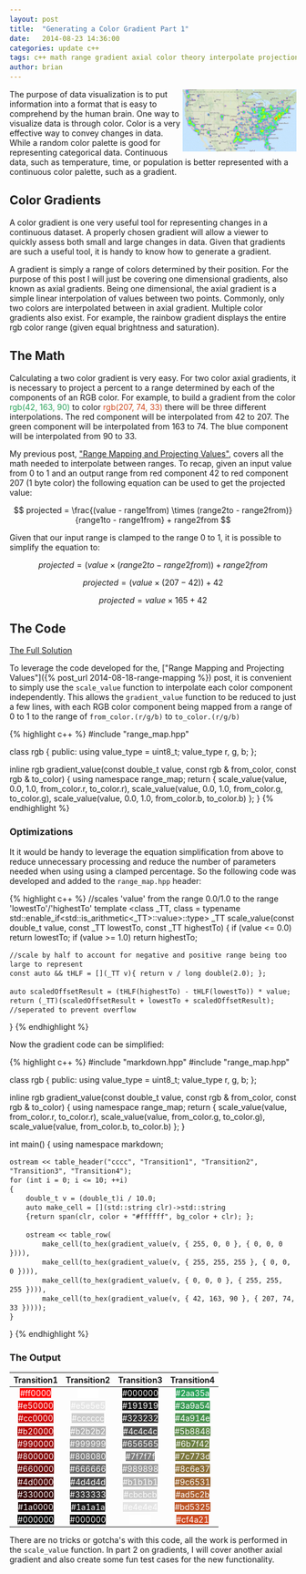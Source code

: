 ```yaml
---
layout: post
title:  "Generating a Color Gradient Part 1"
date:   2014-08-23 14:36:00
categories: update c++
tags: c++ math range gradient axial color theory interpolate projection 
author: brian
---
```


[<img src="/assets/heat_map_example.png" alt="heat map" width="200" style="float:right;">](http://onemilliontweetmap.com/)
The purpose of data visualization is to put information into a format that is easy to comprehend by the human brain. One way to visualize data is through color. Color is a very effective way to convey changes in data. While a random color palette is good for representing categorical data. Continuous data, such as temperature, time, or population is better represented with a continuous color palette, such as a gradient.

## Color Gradients

A color gradient is one very useful tool for representing changes in a continuous dataset. A properly chosen gradient will allow a viewer to quickly assess both small and large changes in data. Given that gradients are such a useful tool, it is handy to know how to generate a gradient.

A gradient is simply a range of colors determined by their position. For the purpose of this post I will just be covering one dimensional gradients, also known as axial gradients. Being one dimensional, the axial gradient is a simple linear interpolation of values between two points. Commonly, only two colors are interpolated between in axial gradient. Multiple color gradients also exist. For example, the rainbow gradient displays the entire rgb color range (given equal brightness and saturation).

## The Math

Calculating a two color gradient is very easy. For two color axial gradients, it is necessary to project a percent to a range determined by each of the components of an RGB color. For example, to build a gradient from the color <span style="color:#2aa35a;">rgb(42, 163, 90)</span> to color <span style="color:#cf4a21;">rgb(207, 74, 33)</span> there will be three different interpolations. The red component will be interpolated from 42 to 207. The green component will be interpolated from 163 to 74. The blue component will be interpolated from 90 to 33.

My previous post, ["Range Mapping and Projecting Values"](/update/c++/2014/08/18/range-mapping/), covers all the math needed to interpolate between ranges. To recap, given an input value from 0 to 1 and an output range from red component 42 to red component 207 (1 byte color) the following equation can be used to get the projected value:

$$ projected = \frac{(value - range1from) \times (range2to - range2from)}{range1to - range1from} + range2from $$

Given that our input range is clamped to the range 0 to 1, it is possible to simplify the equation to:

$$ projected = (value \times (range2to - range2from)) + range2from $$

$$ projected = (value \times (207 - 42)) + 42 $$

$$ projected = value \times 165 + 42 $$

## The Code

[The Full Solution](https://github.com/brianrackle/brainstem_breakfast/blob/master/source/gradient.hpp)

To leverage the code developed for the, ["Range Mapping and Projecting Values"]({% post_url 2014-08-18-range-mapping %}) post, it is convenient to simply use the `scale_value` function to interpolate each color component independently. This allows the `gradient_value` function to be reduced to just a few lines, with each RGB color component being mapped from a range of 0 to 1 to the range of `from_color.(r/g/b)` to `to_color.(r/g/b)`

{% highlight c++ %}
#include "range_map.hpp"

class rgb
{
public:
	using value_type = uint8_t;
	value_type r, g, b;
};

inline rgb gradient_value(const double_t value, const rgb & from_color, const rgb & to_color)
{
	using namespace range_map;
	return {
		scale_value(value, 0.0, 1.0, from_color.r, to_color.r),
		scale_value(value, 0.0, 1.0, from_color.g, to_color.g),
		scale_value(value, 0.0, 1.0, from_color.b, to_color.b) };
}
{% endhighlight %}

### Optimizations

It it would be handy to leverage the equation simplification from above to reduce unnecessary processing and reduce the number of parameters needed when using using a clamped percentage. So the following code was developed and added to the `range_map.hpp` header:

{% highlight c++ %}
//scales 'value' from the range 0.0/1.0 to the range 'lowestTo'/'highestTo'
template <class _TT,
class = typename std::enable_if<std::is_arithmetic<_TT>::value>::type>
	_TT scale_value(const double_t value, const _TT lowestTo, const _TT highestTo)
{
	if (value <= 0.0)
		return lowestTo;
	if (value >= 1.0)
		return highestTo;

	//scale by half to account for negative and positive range being too large to represent
	const auto && tHLF = [](_TT v){ return v / long double(2.0); };

	auto scaledOffsetResult = (tHLF(highestTo) - tHLF(lowestTo)) * value;
	return (_TT)(scaledOffsetResult + lowestTo + scaledOffsetResult); //seperated to prevent overflow
}
{% endhighlight %}	

Now the gradient code can be simplified:

{% highlight c++ %}
#include "markdown.hpp"
#include "range_map.hpp"

class rgb
{
public:
	using value_type = uint8_t;
	value_type r, g, b;
};

inline rgb gradient_value(const double_t value, const rgb & from_color, const rgb & to_color)
{
	using namespace range_map;
	return {
		scale_value(value, from_color.r, to_color.r),
		scale_value(value, from_color.g, to_color.g),
		scale_value(value, from_color.b, to_color.b) };
}

int main()
{
	using namespace markdown;

	ostream << table_header("cccc", "Transition1", "Transition2", "Transition3", "Transition4");
	for (int i = 0; i <= 10; ++i)
	{
		double_t v = (double_t)i / 10.0;
		auto make_cell = [](std::string clr)->std::string
		{return span(clr, color + "#ffffff", bg_color + clr); };

		ostream << table_row(
			make_cell(to_hex(gradient_value(v, { 255, 0, 0 }, { 0, 0, 0 }))),
			make_cell(to_hex(gradient_value(v, { 255, 255, 255 }, { 0, 0, 0 }))),
			make_cell(to_hex(gradient_value(v, { 0, 0, 0 }, { 255, 255, 255 }))),
			make_cell(to_hex(gradient_value(v, { 42, 163, 90 }, { 207, 74, 33 }))));
	}
}
{% endhighlight %}

### The Output

| Transition1 | Transition2 | Transition3 | Transition4 |
|:---:|:---:|:---:|:---: |
| <span style="color:#ffffff;background-color:#ff0000;">#ff0000</span>  | <span style="color:#ffffff;background-color:#ffffff;">#ffffff</span>  | <span style="color:#ffffff;background-color:#000000;">#000000</span>  | <span style="color:#ffffff;background-color:#2aa35a;">#2aa35a</span> |
| <span style="color:#ffffff;background-color:#e50000;">#e50000</span>  | <span style="color:#ffffff;background-color:#e5e5e5;">#e5e5e5</span>  | <span style="color:#ffffff;background-color:#191919;">#191919</span>  | <span style="color:#ffffff;background-color:#3a9a54;">#3a9a54</span> |
| <span style="color:#ffffff;background-color:#cc0000;">#cc0000</span>  | <span style="color:#ffffff;background-color:#cccccc;">#cccccc</span>  | <span style="color:#ffffff;background-color:#323232;">#323232</span>  | <span style="color:#ffffff;background-color:#4a914e;">#4a914e</span> |
| <span style="color:#ffffff;background-color:#b20000;">#b20000</span>  | <span style="color:#ffffff;background-color:#b2b2b2;">#b2b2b2</span>  | <span style="color:#ffffff;background-color:#4c4c4c;">#4c4c4c</span>  | <span style="color:#ffffff;background-color:#5b8848;">#5b8848</span> |
| <span style="color:#ffffff;background-color:#990000;">#990000</span>  | <span style="color:#ffffff;background-color:#999999;">#999999</span>  | <span style="color:#ffffff;background-color:#656565;">#656565</span>  | <span style="color:#ffffff;background-color:#6b7f42;">#6b7f42</span> |
| <span style="color:#ffffff;background-color:#800000;">#800000</span>  | <span style="color:#ffffff;background-color:#808080;">#808080</span>  | <span style="color:#ffffff;background-color:#7f7f7f;">#7f7f7f</span>  | <span style="color:#ffffff;background-color:#7c773d;">#7c773d</span> |
| <span style="color:#ffffff;background-color:#660000;">#660000</span>  | <span style="color:#ffffff;background-color:#666666;">#666666</span>  | <span style="color:#ffffff;background-color:#989898;">#989898</span>  | <span style="color:#ffffff;background-color:#8c6e37;">#8c6e37</span> |
| <span style="color:#ffffff;background-color:#4d0000;">#4d0000</span>  | <span style="color:#ffffff;background-color:#4d4d4d;">#4d4d4d</span>  | <span style="color:#ffffff;background-color:#b1b1b1;">#b1b1b1</span>  | <span style="color:#ffffff;background-color:#9c6531;">#9c6531</span> |
| <span style="color:#ffffff;background-color:#330000;">#330000</span>  | <span style="color:#ffffff;background-color:#333333;">#333333</span>  | <span style="color:#ffffff;background-color:#cbcbcb;">#cbcbcb</span>  | <span style="color:#ffffff;background-color:#ad5c2b;">#ad5c2b</span> |
| <span style="color:#ffffff;background-color:#1a0000;">#1a0000</span>  | <span style="color:#ffffff;background-color:#1a1a1a;">#1a1a1a</span>  | <span style="color:#ffffff;background-color:#e4e4e4;">#e4e4e4</span>  | <span style="color:#ffffff;background-color:#bd5325;">#bd5325</span> |
| <span style="color:#ffffff;background-color:#000000;">#000000</span>  | <span style="color:#ffffff;background-color:#000000;">#000000</span>  | <span style="color:#ffffff;background-color:#ffffff;">#ffffff</span>  | <span style="color:#ffffff;background-color:#cf4a21;">#cf4a21</span> |

There are no tricks or gotcha's with this code, all the work is performed in the `scale_value` function. In part 2 on gradients, I will cover another axial gradient and also create some fun test cases for the new functionality.